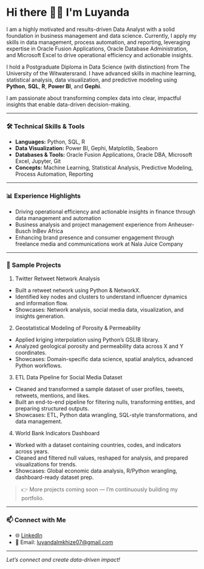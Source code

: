 # Hi there 👋🏽 I'm Luyanda

I am a highly motivated and results-driven Data Analyst with a solid foundation in business management and data science. 
Currently, I apply my skills in data management, process automation, and reporting, leveraging expertise in Oracle Fusion Applications, Oracle Database Administration, and Microsoft Excel to drive operational efficiency and actionable insights.

I hold a Postgraduate Diploma in Data Science (with distinction) from The University of the Witwatersrand. I have advanced skills in machine learning, statistical analysis, data visualization, and predictive modeling using **Python**, **SQL**, **R**, **Power BI**, and **Gephi**.

I am passionate about transforming complex data into clear, impactful insights that enable data-driven decision-making.

---

### 🛠️ Technical Skills & Tools
- **Languages:** Python, SQL, R  
- **Data Visualization:** Power BI, Gephi, Matplotlib, Seaborn  
- **Databases & Tools:** Oracle Fusion Applications, Oracle DBA, Microsoft Excel, Jupyter, Git  
- **Concepts:** Machine Learning, Statistical Analysis, Predictive Modeling, Process Automation, Reporting

---

### 📊 Experience Highlights
- Driving operational efficiency and actionable insights in finance through data management and automation  
- Business analysis and project management experience from Anheuser-Busch InBev Africa  
- Enhancing brand presence and consumer engagement through freelance media and communications work at Nala Juice Company

---

### 📁 Sample Projects
1. Twitter Retweet Network Analysis
- Built a retweet network using Python & NetworkX.
- Identified key nodes and clusters to understand influencer dynamics and information flow.
- Showcases: Network analysis, social media data, visualization, and insights generation.
2. Geostatistical Modeling of Porosity & Permeability
- Applied kriging interpolation using Python’s GSLIB library.
- Analyzed geological porosity and permeability data across X and Y coordinates.
- Showcases: Domain-specific data science, spatial analytics, advanced Python workflows. 
3. ETL Data Pipeline for Social Media Dataset
- Cleaned and transformed a sample dataset of user profiles, tweets, retweets, mentions, and likes.
- Built an end-to-end pipeline for filtering nulls, transforming entities, and preparing structured outputs.
- Showcases: ETL, Python data wrangling, SQL-style transformations, and data management.  
4. World Bank Indicators Dashboard
- Worked with a dataset containing countries, codes, and indicators across years.
- Cleaned and filtered null values, reshaped for analysis, and prepared visualizations for trends.
- Showcases: Global economic data analysis, R/Python wrangling, dashboard-ready dataset prep.

> 👉 More projects coming soon — I’m continuously building my portfolio.

---

### 📫 Connect with Me
- 🌐 [LinkedIn](https://www.linkedin.com/in/luyanda-mkhize-596409163)  
- 📧 Email: luyandalmkhize07@gmail.com

---

*Let’s connect and create data-driven impact!*
